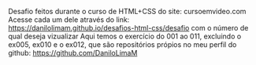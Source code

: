 Desafio feitos durante o curso de HTML+CSS do site: cursoemvideo.com
Acesse cada um dele através do link: https://danilolimam.github.io/desafios-html-css/desafio com o número de qual deseja vizualizar
Aqui temos o exercício do 001 ao 011, excluindo o ex005, ex010 e o ex012, que são repositórios própios no meu perfil do github: https://github.com/DaniloLimaM
